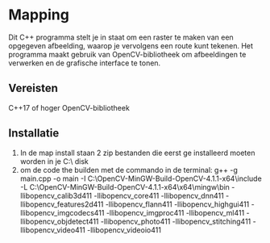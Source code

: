 # Mapping
Dit C++ programma stelt je in staat om een raster te maken van een opgegeven afbeelding, waarop je vervolgens een route kunt tekenen. Het programma maakt gebruik van OpenCV-bibliotheek om afbeeldingen te verwerken en de grafische interface te tonen.

## Vereisten
C++17 of hoger
OpenCV-bibliotheek

## Installatie
1. In de map install staan 2 zip bestanden die eerst ge installeerd moeten worden in je C:\ disk
2. om de code the builden met de commando in de terminal: g++ -g main.cpp -o main -I C:\OpenCV-MinGW-Build-OpenCV-4.1.1-x64\include -L C:\OpenCV-MinGW-Build-OpenCV-4.1.1-x64\x64\mingw\bin -llibopencv_calib3d411 -llibopencv_core411 -llibopencv_dnn411 -llibopencv_features2d411 -llibopencv_flann411 -llibopencv_highgui411 -llibopencv_imgcodecs411 -llibopencv_imgproc411 -llibopencv_ml411 -llibopencv_objdetect411 -llibopencv_photo411 -llibopencv_stitching411 -llibopencv_video411 -llibopencv_videoio411
